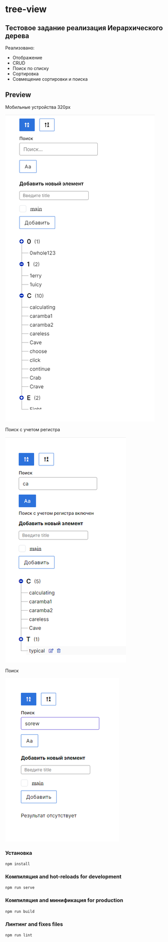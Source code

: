 # tree-view

## Тестовое задание реализация Иерархического дерева

Реализовано:

* Отображение
* CRUD
* Поиск по списку
* Сортировка
* Совмещение сортировки и поиска

## Preview

Мобильные устройства 320px

![Default](./preview/default.png "Default")

Поиск с учетом регистра

![Search case](./preview/search-register.png "Search case")

Поиск

![Search](./preview/search.png "Search")

### Установка
```
npm install
```

### Компиляция and hot-reloads for development
```
npm run serve
```

### Компиляция and минификация for production
```
npm run build
```

### Линтинг and fixes files
```
npm run lint
```
